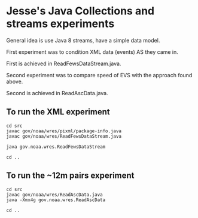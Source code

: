 # Jesse's Java Collections and streams experiments

General idea is use Java 8 streams, have a simple data model.

First experiment was to condition XML data (events) AS they came in.

First is achieved in ReadFewsDataStream.java.

Second experiment was to compare speed of EVS with the approach found above.

Second is achieved in ReadAscData.java.

## To run the XML experiment

    cd src
    javac gov/noaa/wres/pixml/package-info.java
    javac gov/noaa/wres/ReadFewsDataStream.java

    java gov.noaa.wres.ReadFewsDataStream

    cd ..

## To run the ~12m pairs experiment

    cd src
    javac gov/noaa/wres/ReadAscData.java
    java -Xmx4g gov.noaa.wres.ReadAscData

    cd ..

